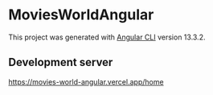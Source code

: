 # MoviesWorldAngular

This project was generated with [Angular CLI](https://github.com/angular/angular-cli) version 13.3.2.

## Development server

https://movies-world-angular.vercel.app/home
